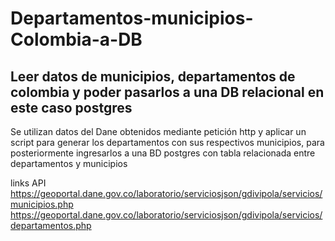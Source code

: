 # Departamentos-municipios-Colombia-a-DB
## Leer datos de municipios, departamentos de colombia y poder pasarlos a una DB relacional en este caso postgres
Se utilizan datos del Dane obtenidos mediante petición http y aplicar un script para generar los departamentos con sus respectivos municipios, 
para posteriormente ingresarlos a una BD postgres con tabla relacionada entre departamentos y municipios 

links API https://geoportal.dane.gov.co/laboratorio/serviciosjson/gdivipola/servicios/municipios.php
          https://geoportal.dane.gov.co/laboratorio/serviciosjson/gdivipola/servicios/departamentos.php          
